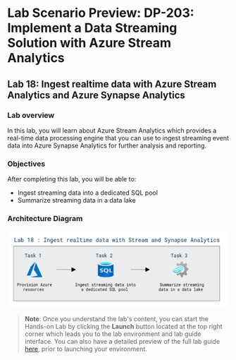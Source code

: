 # Lab Scenario Preview: DP-203: Implement a Data Streaming Solution with Azure Stream Analytics


## Lab 18: Ingest realtime data with Azure Stream Analytics and Azure Synapse Analytics

### Lab overview

In this lab, you will learn about Azure Stream Analytics which provides a real-time data processing engine that you can use to ingest streaming event data into Azure Synapse Analytics for further analysis and reporting.


### Objectives

After completing this lab, you will be able to:

 - Ingest streaming data into a dedicated SQL pool
 - Summarize streaming data in a data lake

 ### Architecture Diagram


   ![Azure portal with a cloud shell pane](./media/lab18.png)

>**Note**: Once you understand the lab's content, you can start the Hands-on Lab by clicking the **Launch** button located at the top right corner which leads you to the lab environment and lab guide interface. You can also have a detailed preview of the full lab guide [here](https://experience.cloudlabs.ai/#/labguidepreview/068cec86-8f9b-4157-8df3-ab8e285a255f), prior to launching your environment.
